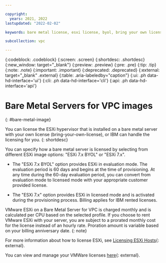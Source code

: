 ```yaml
---

copyright:
  years: 2021, 2022
lastupdated: "2022-02-02"

keywords: bare metal license, esxi license, byol, bring your own license, ESXi 7.x BYOL

subcollection: vpc

---
```


{:codeblock: .codeblock}
{:screen: .screen}
{:shortdesc: .shortdesc}
{:new_window: target="_blank"}
{:preview: .preview}
{:pre: .pre}
{:tip: .tip}
{:note: .note}
{:important: .important}
{:deprecated: .deprecated}
{:external: target="_blank" .external}
{:table: .aria-labeledby="caption"}
{:ui: .ph data-hd-interface='ui'}
{:cli: .ph data-hd-interface='cli'}
{:api: .ph data-hd-interface='api'}

# Bare Metal Servers for VPC images
{: #bare-metal-image}

You can license the ESXi hypervisor that is installed on a bare metal server with your own license (bring-your-own-license), or IBM can handle the licensing for you.
{: shortdesc}

You can specify how a bare metal server is licensed by selecting from different ESXi image options: "ESXi 7.x BYOL" or "ESXi 7.x".

* The "ESXi 7.x BYOL" option provides ESXi in evaluation mode. The evaluation period is 60 days and begins at the time of provisioning. At any time during the 60-day evaluation period, you can convert from evaluation mode to licensed mode with your appropriate customer provided license.

* The "ESXi 7.x" option provides ESXi in licensed mode and is activated during the provisioning process. Billing applies for IBM rented licenses. 

VMware ESXi on a Bare Metal Server for VPC is charged monthly and is calculated per CPU based on the selected profile. If you choose to rent VMware ESXi with your server, you are subject to a prorated monthly cost for the license instead of an hourly rate. Proration amount is variable based on your billing anniversary date. 
{: note}

For more information about how to license ESXi, see [Licensing ESXi Hosts](https://docs.vmware.com/en/VMware-vSphere/7.0/com.vmware.esxi.install.doc/GUID-28D25806-748B-49C0-97A1-E7DE5CB335A9.html){: external}.

You can view and manage your VMWare licenses [here](https://cloud.ibm.com/classic/devices/vmwarelicenses){: external}.
